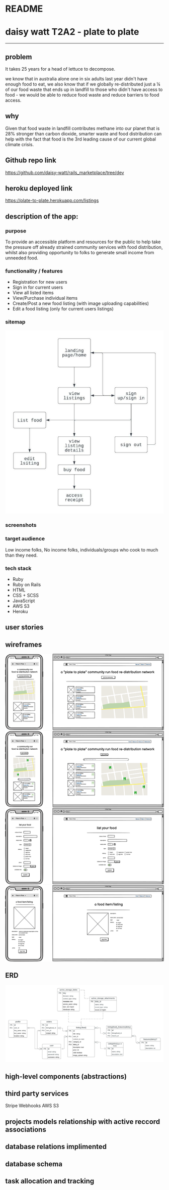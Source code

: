 # README

# daisy watt T2A2 - plate to plate 
-----------------------

## problem
It takes 25 years for a head of lettuce to decompose.

we know that in australia alone one in six adults last year didn't have enough food to eat, we also know that if we globally re-distributed just a ¼ of our food waste that ends up in landfill to those who didn't have access to food - we would be able to reduce food waste and reduce barriers to food access. 


## why
Given that food waste in landfill contributes methane into our planet that is 28% stronger than carbon dioxide, smarter waste and food distribution can help with the fact that food is the 3rd leading cause of our current global climate crisis.


## Github repo link
https://github.com/daisy-watt/rails_marketplace/tree/dev


## heroku deployed link
https://plate-to-plate.herokuapp.com/listings


## description of the app:

### purpose
To provide an accessible platform and resources for the public to help take the pressure off already strained community services with food distribution, whilst also providing opportunity to folks to generate small income from unneeded food.

### functionality / features
- Registration for new users
- Sign in for current users
- View all listed items
- View/Purchase individual items
- Create/Post a new food listing (with image uploading capabilities)
- Edit a food listing (only for current users listings)

### sitemap
![daisy sitemap](/app/assets/images/sitemap.jpeg "sitemap")

### screenshots


### target audience 
Low income folks, No income folks, individuals/groups who cook to much than they need.

### tech stack
- Ruby
- Ruby on Rails 
- HTML
- CSS + SCSS
- JavaScript
- AWS S3
- Heroku

## user stories


## wireframes
![wireframes landing page](/app/assets/images/4.png "wireframes landing page")
![wireframes main page](/app/assets/images/3.png "wireframes main page")
![wireframes create listing page](/app/assets/images/2.png "create listing page")
![wireframes listing page](/app/assets/images/1.png "listing page")

## ERD
![Daisy's ERD](/app/assets/images/ERD.jpeg "entity relationship diagram")

## high-level components (abstractions)


## third party services
Stripe 
Webhooks 
AWS S3

## projects models relationship with active reccord associations


## database relations implimented 


## database schema


## task allocation and tracking 
